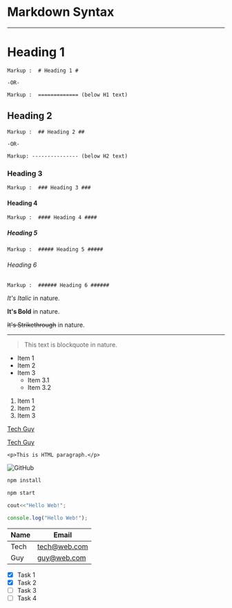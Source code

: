 # Markdown Syntax<a name="TOP"></a>

---

<!-- Headings -->

# Heading 1

    Markup :  # Heading 1 #

    -OR-

    Markup :  ============= (below H1 text)

## Heading 2

    Markup :  ## Heading 2 ##

    -OR-

    Markup: --------------- (below H2 text)

### Heading 3

    Markup :  ### Heading 3 ###

#### Heading 4

    Markup :  #### Heading 4 ####

##### Heading 5

    Markup :  ##### Heading 5 #####

###### Heading 6

    Markup :  ###### Heading 6 ######

<!-- Italic -->

_It's Italic_ in nature.

<!-- Bold -->

**It's Bold** in nature.

<!-- Strikethrough -->

~~It's Strikethrough~~ in nature.

<!-- Horizontal Rule -->

---

<!-- Blockquote -->

> This text is blockquote in nature.

<!-- UL -->

- Item 1
- Item 2
- Item 3
  - Item 3.1
  - Item 3.2

<!-- OL -->

1. Item 1
1. Item 2
1. Item 3

<!-- Link -->

[Tech Guy](https://github.com/AliHassanAlraee)

[Tech Guy](https://github.com/AliHassanAlraee "Tech Guy")

<!-- Inline Code Block -->

`<p>This is HTML paragraph.</p>`

![GitHub](https://image.flaticon.com/icons/svg/25/25231.svg)

<!-- GitHub Markdown -->

<!-- Code Block -->

```bash
npm install

npm start
```

```c++
cout<<"Hello Web!";
```

```javascript
console.log("Hello Web!");
```

<!-- Table -->

| Name | Email        |
| ---- | ------------ |
| Tech | tech@web.com |
| Guy  | guy@web.com  |

<!-- Task List -->

- [x] Task 1
- [x] Task 2
- [ ] Task 3
- [ ] Task 4
